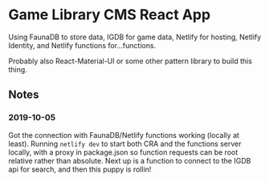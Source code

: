 # Game Library CMS React App

Using FaunaDB to store data, IGDB for game data, Netlify for hosting, Netlify Identity, and Netlify functions for...functions.

Probably also React-Material-UI or some other pattern library to build this thing.

## Notes

### 2019-10-05

Got the connection with FaunaDB/Netlify functions working (locally at least). Running `netlify dev` to start both CRA and the functions server locally, with a proxy in package.json so function requests can be root relative rather than absolute. Next up is a function to connect to the IGDB api for search, and then this puppy is rollin!